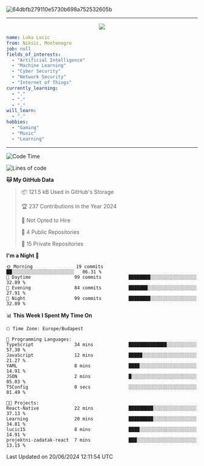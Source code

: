 
![64dbfb279110e5730b698a752532605b](https://github.com/lucic15/lucic15/assets/69390868/e4afab44-0bf1-4690-88ea-dc6e2ac6073f)

***

<p align="center">
  <img align="center" src="https://github-profile-trophy.vercel.app/?username=lucic15&theme=onedark&row=1&column=3" />
</p>

```yaml
name: Luka Lucic
from: Niksic, Montenegro
job: null
fields_of_interests:
  - "Artificial Intelligence"
  - "Machine Learning"
  - "Cyber Security"
  - "Network Security"
  - "Internet of Things"
currently_learning:
  - "."
  - "."
  - "."
will_learn:
  - "."
hobbies:
  - "Gaming"
  - "Music"
  - "Learning"
```

***

<!--START_SECTION:waka-->
![Code Time](http://img.shields.io/badge/Code%20Time-7%20hrs%2019%20mins-blue)

![Lines of code](https://img.shields.io/badge/From%20Hello%20World%20I%27ve%20Written-854.2%20thousand%20lines%20of%20code-blue)

**🐱 My GitHub Data** 

> 📦 121.5 kB Used in GitHub's Storage 
 > 
> 🏆 237 Contributions in the Year 2024
 > 
> 🚫 Not Opted to Hire
 > 
> 📜 4 Public Repositories 
 > 
> 🔑 15 Private Repositories 
 > 
**I'm a Night 🦉** 

```text
🌞 Morning                19 commits          ██░░░░░░░░░░░░░░░░░░░░░░░   06.31 % 
🌆 Daytime                99 commits          ████████░░░░░░░░░░░░░░░░░   32.89 % 
🌃 Evening                84 commits          ███████░░░░░░░░░░░░░░░░░░   27.91 % 
🌙 Night                  99 commits          ████████░░░░░░░░░░░░░░░░░   32.89 % 
```


📊 **This Week I Spent My Time On** 

```text
🕑︎ Time Zone: Europe/Budapest

💬 Programming Languages: 
TypeScript               34 mins             ██████████████░░░░░░░░░░░   57.30 % 
JavaScript               12 mins             █████░░░░░░░░░░░░░░░░░░░░   21.27 % 
YAML                     8 mins              ████░░░░░░░░░░░░░░░░░░░░░   14.91 % 
JSON                     2 mins              █░░░░░░░░░░░░░░░░░░░░░░░░   05.03 % 
TSConfig                 0 secs              ░░░░░░░░░░░░░░░░░░░░░░░░░   01.49 % 

🐱‍💻 Projects: 
React-Native             22 mins             █████████░░░░░░░░░░░░░░░░   37.13 % 
Learning                 20 mins             █████████░░░░░░░░░░░░░░░░   34.81 % 
lucic15                  8 mins              ████░░░░░░░░░░░░░░░░░░░░░   14.91 % 
projektni-zadatak-react  7 mins              ███░░░░░░░░░░░░░░░░░░░░░░   13.15 % 
```


 Last Updated on 20/06/2024 12:11:54 UTC
<!--END_SECTION:waka-->
